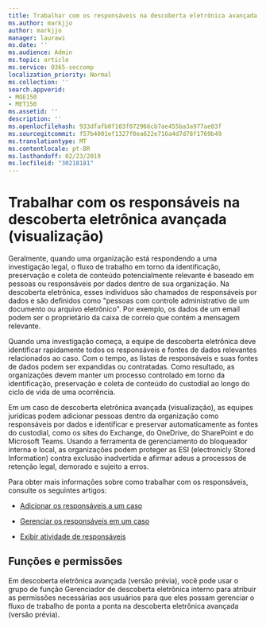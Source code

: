 ```yaml
---
title: Trabalhar com os responsáveis na descoberta eletrônica avançada (visualização)
ms.author: markjjo
author: markjjo
manager: laurawi
ms.date: ''
ms.audience: Admin
ms.topic: article
ms.service: O365-seccomp
localization_priority: Normal
ms.collection: ''
search.appverid:
- MOE150
- MET150
ms.assetid: ''
description: ''
ms.openlocfilehash: 933dfafb0f103f072966cb7ae455ba3a977ae03f
ms.sourcegitcommit: f57b4001ef1327f0ea622e716a4d7d78f1769b49
ms.translationtype: MT
ms.contentlocale: pt-BR
ms.lasthandoff: 02/23/2019
ms.locfileid: "30218181"
---
```

# <a name="work-with-custodians-in-advanced-ediscovery-preview"></a>Trabalhar com os responsáveis na descoberta eletrônica avançada (visualização)

Geralmente, quando uma organização está respondendo a uma investigação legal, o fluxo de trabalho em torno da identificação, preservação e coleta de conteúdo potencialmente relevante é baseado em pessoas ou responsáveis por dados dentro de sua organização. Na descoberta eletrônica, esses indivíduos são chamados de responsáveis por dados e são definidos como "pessoas com controle administrativo de um documento ou arquivo eletrônico". Por exemplo, os dados de um email podem ser o proprietário da caixa de correio que contém a mensagem relevante.  

Quando uma investigação começa, a equipe de descoberta eletrônica deve identificar rapidamente todos os responsáveis e fontes de dados relevantes relacionados ao caso. Com o tempo, as listas de responsáveis e suas fontes de dados podem ser expandidas ou contratadas. Como resultado, as organizações devem manter um processo controlado em torno da identificação, preservação e coleta de conteúdo do custodial ao longo do ciclo de vida de uma ocorrência.

Em um caso de descoberta eletrônica avançada (visualização), as equipes jurídicas podem adicionar pessoas dentro da organização como responsáveis por dados e identificar e preservar automaticamente as fontes do custodial, como os sites do Exchange, do OneDrive, do SharePoint e do Microsoft Teams. Usando a ferramenta de gerenciamento do bloqueador interna e local, as organizações podem proteger as ESI (electronicly Stored Information) contra exclusão inadvertida e afirmar adeus a processos de retenção legal, demorado e sujeito a erros. 

Para obter mais informações sobre como trabalhar com os responsáveis, consulte os seguintes artigos: 

- [Adicionar os responsáveis a um caso](add-custodians-to-case.md)

- [Gerenciar os responsáveis em um caso](manage-new-custodians.md)

- [Exibir atividade de responsáveis](view-custodian-activity.md)

## <a name="roles-and-permissions"></a>Funções e permissões

Em descoberta eletrônica avançada (versão prévia), você pode usar o grupo de função Gerenciador de descoberta eletrônica interno para atribuir as permissões necessárias aos usuários para que eles possam gerenciar o fluxo de trabalho de ponta a ponta na descoberta eletrônica avançada (versão prévia).
